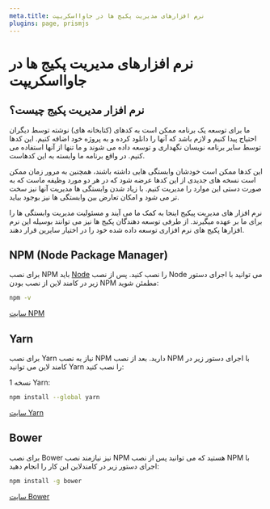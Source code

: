 ```yaml
---
meta.title: نرم افزارهای مدیریت پکیج ها در جاوااسکریپت
plugins: page, prismjs
---
```


#  نرم افزارهای مدیریت پکیج ها در جاوااسکریپت

## نرم افزار مدیریت پکیج چیست؟

ما برای توسعه یک برنامه ممکن است به کدهای (کتابخانه های) نوشته توسط دیگران احتیاج پیدا کنیم و لازم باشد که آنها را دانلود کرده و به پروژه خود اضافه کنیم. این کدها توسط سایر برنامه نویسان نگهداری و توسعه داده می شوند و ما تنها از آنها استفاده می کنیم. در واقع برنامه ما وابسته به این کدهاست.

این کدها ممکن است خودشان وابستگی هایی داشته باشند، همچنین به مرور زمان ممکن است نسخه های جدیدی از این کدها عرضه شود که در هر دو مورد وظیفه ماست که به صورت دستی این موارد را مدیریت کنیم. با زیاد شدن وابستگی ها مدیریت آنها نیز سخت تر می شود و امکان تعارض بین وابستگی ها نیز بوجود بیاید.

نرم افزار های مدیریت پیکیج اینجا به کمک ما می آیند و مسئولیت مدیریت وابستگی ها را برای ما بر عهده میگیرند. از طرفی توسعه دهندگان پکیج ها نیز می توانند بوسیله این نرم افزارها پکیج های نرم افزاری توسعه داده شده خود را در اختیار سایرین قرار دهند.

## NPM (Node Package Manager)

برای نصب NPM باید [Node](https://nodejs.org/en/download/) را نصب کنید. پس از نصب Node می توانید با اجرای دستور زیر در کامند لاین از نصب بودن NPM مطمئن شوید:

```bash
npm -v
```
[سایت NPM](https://www.npmjs.com/)

## Yarn

برای نصب Yarn نیاز به نصب NPM دارید. بعد از نصب NPM با اجرای دستور زیر در کامند لاین می توانید Yarn را نصب کنید:

نسخه 1 Yarn:
```bash
npm install --global yarn
```

[سایت Yarn](https://yarnpkg.com/)

## Bower

برای نصب Bower نیز نیازمند نصب NPM هستید که می توانید پس از نصب NPM با اجرای دستور زیر در کامندلاین این کار را انجام دهید:

```bash
npm install -g bower
```

[سایت Bower](https://bower.io/)